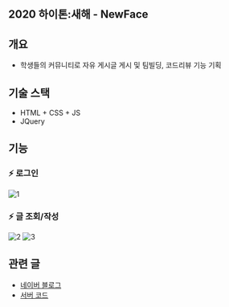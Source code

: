 ## 2020 하이톤:새해 - NewFace

## 개요
- 학생들의 커뮤니티로 자유 게시글 게시 및 팀빌딩, 코드리뷰 기능 기획

## 기술 스택
- HTML + CSS + JS
- JQuery

## 기능

### ⚡ 로그인
![1](https://user-images.githubusercontent.com/49791336/74085027-59d83180-4ab8-11ea-80a5-7fb727860d67.png)

### ⚡ 글 조회/작성
![2](https://user-images.githubusercontent.com/49791336/74085028-5a70c800-4ab8-11ea-97c0-9218ae0e0a4d.png)
![3](https://user-images.githubusercontent.com/49791336/74085029-5ba1f500-4ab8-11ea-93d1-205dc5f90504.png)


## 관련 글
- [네이버 블로그](https://blog.naver.com/chlwlsdn0828/221779100715)
- [서버 코드](https://github.com/Choi-Jinwoo/NewFace_Server)
